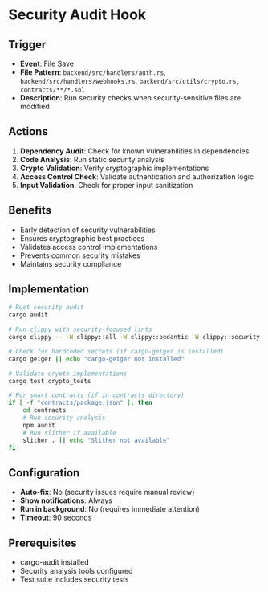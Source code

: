 # Security Audit Hook

## Trigger
- **Event**: File Save
- **File Pattern**: `backend/src/handlers/auth.rs`, `backend/src/handlers/webhooks.rs`, `backend/src/utils/crypto.rs`, `contracts/**/*.sol`
- **Description**: Run security checks when security-sensitive files are modified

## Actions
1. **Dependency Audit**: Check for known vulnerabilities in dependencies
2. **Code Analysis**: Run static security analysis
3. **Crypto Validation**: Verify cryptographic implementations
4. **Access Control Check**: Validate authentication and authorization logic
5. **Input Validation**: Check for proper input sanitization

## Benefits
- Early detection of security vulnerabilities
- Ensures cryptographic best practices
- Validates access control implementations
- Prevents common security mistakes
- Maintains security compliance

## Implementation
```bash
# Rust security audit
cargo audit

# Run clippy with security-focused lints
cargo clippy -- -W clippy::all -W clippy::pedantic -W clippy::security

# Check for hardcoded secrets (if cargo-geiger is installed)
cargo geiger || echo "cargo-geiger not installed"

# Validate crypto implementations
cargo test crypto_tests

# For smart contracts (if in contracts directory)
if [ -f "contracts/package.json" ]; then
    cd contracts
    # Run security analysis
    npm audit
    # Run slither if available
    slither . || echo "Slither not available"
fi
```

## Configuration
- **Auto-fix**: No (security issues require manual review)
- **Show notifications**: Always
- **Run in background**: No (requires immediate attention)
- **Timeout**: 90 seconds

## Prerequisites
- cargo-audit installed
- Security analysis tools configured
- Test suite includes security tests